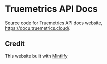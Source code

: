 # Truemetrics API Docs
Source code for Truemetrics API docs website, https://docu.truemetrics.cloud/.

## Credit
This website built with [Mintlify](https://mintlify.com/)